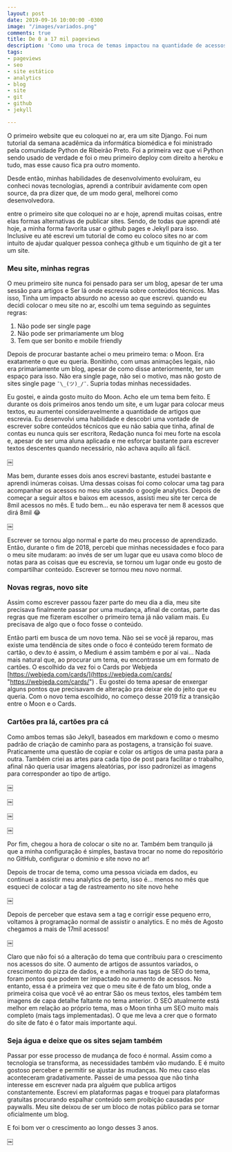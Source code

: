 ```yaml
---
layout: post
date: 2019-09-16 10:00:00 -0300
image: "/images/variados.png"
comments: true
title: De 0 a 17 mil pageviews
description: 'Como uma troca de temas impactou na quantidade de acessos do meu blog '
tags:
- pageviews
- seo
- site estático
- analytics
- blog
- site
- git
- github
- jekyll

---
```

O primeiro website que eu coloquei no ar, era um site Django. Foi num tutorial da semana acadêmica da informática biomédica e foi ministrado pela comunidade Python de Ribeirão Preto. Foi a primeira vez que vi Python sendo usado de verdade e foi o meu primeiro deploy com direito a heroku e tudo, mas esse causo fica pra outro momento.

Desde então, minhas habilidades de desenvolvimento evoluíram, eu conheci novas tecnologias, aprendi a contribuir avidamente com open source, da pra dizer que, de um modo geral, melhorei como desenvolvedora.

entre o primeiro site que coloquei no ar e hoje, aprendi muitas coisas, entre elas formas alternativas de publicar sites. Sendo, de todas que aprendi até hoje, a minha forma favorita usar o github pages e Jekyll para isso. Inclusive eu até escrevi um tutorial de como eu coloco sites no ar com intuito de ajudar qualquer pessoa conheça github e um tiquinho de git a ter um site.

### Meu site, minhas regras

O meu primeiro site nunca foi pensado para ser um blog, apesar de ter uma sessão para artigos e Ser lá onde escrevia sobre conteúdos técnicos. Mas isso, Tinha um impacto absurdo no acesso ao que escrevi. quando eu decidi colocar o meu site no ar, escolhi um tema seguindo as seguintes regras:

1. Não pode ser single page
2. Não pode ser primariamente um blog
3. Tem que ser bonito e mobile friendly

Depois de procurar bastante achei o meu primeiro tema: o Moon. Era exatamente o que eu queria. Bonitinho, com umas animações legais, não era primariamente um blog, apesar de como disse anteriormente, ter um espaço para isso. Não era single page, não sei o motivo, mas não gosto de sites single page `¯\_(ツ)_/¯`. Supria todas minhas necessidades.

Eu gostei, e ainda gosto muito do Moon. Acho ele um tema bem feito. E durante os dois primeiros anos tendo um site, e um lugar para colocar meus textos, eu aumentei consideravelmente a quantidade de artigos que escrevia. Eu desenvolvi uma habilidade e descobri uma vontade de escrever sobre conteúdos técnicos que eu não sabia que tinha, afinal de contas eu nunca quis ser escritora, Redação nunca foi meu forte na escola e, apesar de ser uma aluna aplicada e me esforçar bastante para escrever textos descentes quando necessário, não achava aquilo ali fácil.

￼

Mas bem, durante esses dois anos escrevi bastante, estudei bastante e aprendi inúmeras coisas. Uma dessas coisas foi como colocar uma tag para acompanhar os acessos no meu site usando o google analytics. Depois de começar a seguir altos e baixos em acessos, assisti meu site ter cerca de 8mil acessos no mês. E tudo bem... eu não esperava ter nem 8 acessos que dirá 8mil 😂

￼

Escrever se tornou algo normal e parte do meu processo de aprendizado. Então, durante o fim de 2018, percebi que minhas necessidades e foco para o meu site mudaram: ao invés de ser um lugar que eu usava como bloco de notas para as coisas que eu escrevia, se tornou um lugar onde eu gosto de compartilhar conteúdo. Escrever se tornou meu novo normal.

### Novas regras, novo site

Assim como escrever passou fazer parte do meu dia a dia, meu site precisava finalmente passar por uma mudança, afinal de contas, parte das regras que me fizeram escolher o primeiro tema já não valiam mais. Eu precisava de algo que o foco fosse o conteúdo.

Então parti em busca de um novo tema. Não sei se você já reparou, mas existe uma tendência de sites onde o foco é conteúdo terem formato de cartão, o dev.to é assim, o Medium é assim também e por aí vai... Nada mais natural que, ao procurar um tema, eu encontrasse um em formato de cartões. O escolhido da vez foi o Cards por Webjeda [https://webjeda.com/cards/](https://webjeda.com/cards/ "https://webjeda.com/cards/") . Eu gostei do tema apesar de enxergar alguns pontos que precisavam de alteração pra deixar ele do jeito que eu queria. Com o novo tema escolhido, no começo desse 2019 fiz a transição entre o Moon e o Cards.

### Cartões pra lá, cartões pra cá

Como ambos temas são Jekyll, baseados em markdown e como o mesmo padrão de criação de caminho para as postagens, a transição foi suave. Praticamente uma questão de copiar e colar os artigos de uma pasta para a outra. Também criei as artes para cada tipo de post para facilitar o trabalho, afinal não queria usar imagens aleatórias, por isso padronizei as imagens para corresponder ao tipo de artigo.

￼

￼

￼

￼

Por fim, chegou a hora de colocar o site no ar. Também bem tranquilo já que a minha configuração é simples, bastava trocar no nome do repositório no GitHub, configurar o domínio e site novo no ar!

Depois de trocar de tema, como uma pessoa viciada em dados, eu continuei a assistir meu analytics de perto, isso é... menos no mês que esqueci de colocar a tag de rastreamento no site novo hehe

￼

Depois de perceber que estava sem a tag e corrigir esse pequeno erro, voltamos à programação normal de assistir o analytics. E no mês de Agosto chegamos a mais de 17mil acessos!

￼

Claro que não foi só a alteração do tema que contribuiu para o crescimento nos acessos do site. O aumento de artigos de assuntos variados, o crescimento do pizza de dados, e a melhoria nas tags de SEO do tema, foram pontos que podem ter impactado no aumento de acessos. No entanto, essa é a primeira vez que o meu site é de fato um blog, onde a primeira coisa que você vê ao entrar São os meus textos, eles também tem imagens de capa detalhe faltante no tema anterior. O SEO atualmente está melhor em relação ao próprio tema, mas o Moon tinha um SEO muito mais completo (mais tags implementadas). O que me leva a crer que o formato do site de fato é o fator mais importante aqui.

### Seja água e deixe que os sites sejam também

Passar por esse processo de mudança de foco é normal. Assim como a tecnologia se transforma, as necessidades também vão mudando. E é muito gostoso perceber e permitir se ajustar às mudanças. No meu caso elas aconteceram gradativamente. Passei de uma pessoa que não tinha interesse em escrever nada pra alguém que publica artigos constantemente. Escrevi em plataformas pagas e troquei para plataformas gratuitas procurando espalhar conteúdo sem proibição causadas por paywalls. Meu site deixou de ser um bloco de notas público para se tornar oficialmente um blog.

E foi bom ver o crescimento ao longo desses 3 anos.

￼
